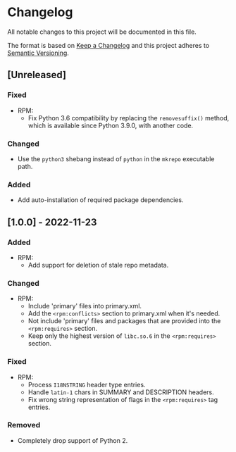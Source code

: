# Changelog

All notable changes to this project will be documented in this file.

The format is based on [Keep a Changelog](http://keepachangelog.com/en/1.0.0/)
and this project adheres to [Semantic Versioning](http://semver.org/spec/v2.0.0.html).

## [Unreleased]

### Fixed

- RPM:
  * Fix Python 3.6 compatibility by replacing the `removesuffix()` method, which 
    is available since Python 3.9.0, with another code.

### Changed

- Use the `python3` shebang instead of `python` in the `mkrepo` executable path.

### Added

- Add auto-installation of required package dependencies.

## [1.0.0] - 2022-11-23

### Added

- RPM:
  * Add support for deletion of stale repo metadata.

### Changed

- RPM:
  * Include 'primary' files into primary.xml.
  * Add the `<rpm:conflicts>` section to primary.xml when it's needed.
  * Not include 'primary' files and packages that are provided into the
    `<rpm:requires>` section.
  * Keep only the highest version of `libc.so.6` in the `<rpm:requires>`
    section.

### Fixed

- RPM:
  * Process `I18NSTRING` header type entries.
  * Handle `latin-1` chars in SUMMARY and DESCRIPTION headers.
  * Fix wrong string representation of flags in the `<rpm:requires>`
    tag entries.

### Removed

- Completely drop support of Python 2.
